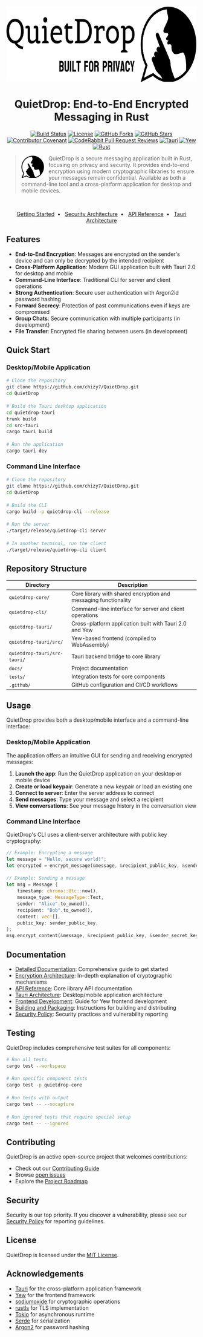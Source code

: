 <div align="center">
  <picture>
    <source media="(prefers-color-scheme: dark)" srcset="./.images/quietdrop-logo-white.svg">
    <source media="(prefers-color-scheme: light)" srcset="./.images/quietdrop-logo-black.svg">
    <img alt="QuietDrop Logo" src="./.images/quietdrop-logo-black.svg" width="550" height="200">
  </picture>
  <h1>QuietDrop: End-to-End Encrypted Messaging in Rust</h1>
  <p>
    <a href="https://github.com/chizy7/QuietDrop/actions"><img src="https://img.shields.io/github/actions/workflow/status/chizy7/QuietDrop/ci.yml?branch=main&style=flat-square&label=build" alt="Build Status"></a>
    <a href="https://github.com/chizy7/QuietDrop/blob/main/LICENSE"><img src="https://img.shields.io/github/license/chizy7/QuietDrop?style=flat-square" alt="License"></a>
    <a href="https://github.com/chizy7/QuietDrop"><img src="https://img.shields.io/github/forks/chizy7/QuietDrop?style=flat-square" alt="GitHub Forks"></a>
    <a href="https://github.com/chizy7/QuietDrop/stargazers"><img src="https://img.shields.io/github/stars/chizy7/QuietDrop?style=flat-square" alt="GitHub Stars"></a>
    <a href="CODE_OF_CONDUCT.md"><img src="https://img.shields.io/badge/Contributor%20Covenant-2.1-4baaaa.svg" alt="Contributor Covenant"></a>
    <a href="https://github.com/chizy7/QuietDrop/pulls"><img src="https://img.shields.io/coderabbit/prs/github/chizy7/QuietDrop" alt="CodeRabbit Pull Request Reviews"></a>
    <a href="https://tauri.app"><img src="https://img.shields.io/badge/Tauri-2.x-blue?style=flat-square" alt="Tauri"></a>
    <a href="https://yew.rs"><img src="https://img.shields.io/badge/Yew-0.20-orange?style=flat-square" alt="Yew"></a>
    <a href="https://www.rust-lang.org"><img src="https://img.shields.io/badge/Rust-1.70%2B-dea584?style=flat-square" alt="Rust"></a>
  </p>
</div> 

> <picture>
>   <source media="(prefers-color-scheme: dark)" srcset="./.images/quietdrop-icon-white.svg">
>   <source media="(prefers-color-scheme: light)" srcset="./.images/quietdrop-icon-black.svg">
>   <img alt="QuietDrop mascot" src="./.images/quietdrop-icon-black.svg" style="vertical-align: middle; margin-right: 12px" align="left" height="60">
> </picture>
> QuietDrop is a secure messaging application built in Rust, focusing on privacy and security. It provides end-to-end encryption using modern cryptographic libraries to ensure your messages remain confidential. Available as both a command-line tool and a cross-platform application for desktop and mobile devices.

<br/>

<div align="center">
  <p>
    <a href="docs/DETAILED_DOCS.md">Getting Started</a>&nbsp;&nbsp;•&nbsp;&nbsp;
    <a href="docs/ENCRYPTION.md">Security Architecture</a>&nbsp;&nbsp;•&nbsp;&nbsp;
    <a href="docs/API.md">API Reference</a>&nbsp;&nbsp;•&nbsp;&nbsp;
    <a href="docs/TAURI_ARCHITECTURE.md">Tauri Architecture</a>
  </p>
</div>

## Features

- **End-to-End Encryption**: Messages are encrypted on the sender's device and can only be decrypted by the intended recipient
- **Cross-Platform Application**: Modern GUI application built with Tauri 2.0 for desktop and mobile
- **Command-Line Interface**: Traditional CLI for server and client operations
- **Strong Authentication**: Secure user authentication with Argon2id password hashing
- **Forward Secrecy**: Protection of past communications even if keys are compromised
- **Group Chats**: Secure communication with multiple participants (in development)
- **File Transfer**: Encrypted file sharing between users (in development)

## Quick Start

### Desktop/Mobile Application

```bash
# Clone the repository
git clone https://github.com/chizy7/QuietDrop.git
cd QuietDrop

# Build the Tauri desktop application
cd quietdrop-tauri
trunk build
cd src-tauri
cargo tauri build

# Run the application
cargo tauri dev
```

### Command Line Interface

```bash
# Clone the repository
git clone https://github.com/chizy7/QuietDrop.git
cd QuietDrop

# Build the CLI
cargo build -p quietdrop-cli --release

# Run the server
./target/release/quietdrop-cli server

# In another terminal, run the client
./target/release/quietdrop-cli client
```

## Repository Structure

| Directory | Description |
|-----------|-------------|
| `quietdrop-core/` | Core library with shared encryption and messaging functionality |
| `quietdrop-cli/` | Command-line interface for server and client operations |
| `quietdrop-tauri/` | Cross-platform application built with Tauri 2.0 and Yew |
| `quietdrop-tauri/src/` | Yew-based frontend (compiled to WebAssembly) |
| `quietdrop-tauri/src-tauri/` | Tauri backend bridge to core library |
| `docs/` | Project documentation |
| `tests/` | Integration tests for core components |
| `.github/` | GitHub configuration and CI/CD workflows |

## Usage

QuietDrop provides both a desktop/mobile interface and a command-line interface:

### Desktop/Mobile Application

The application offers an intuitive GUI for sending and receiving encrypted messages:

1. **Launch the app**: Run the QuietDrop application on your desktop or mobile device
2. **Create or load keypair**: Generate a new keypair or load an existing one
3. **Connect to server**: Enter the server address to connect
4. **Send messages**: Type your message and select a recipient
5. **View conversations**: See your message history in the conversation view

### Command Line Interface

QuietDrop's CLI uses a client-server architecture with public key cryptography:

```rust
// Example: Encrypting a message
let message = "Hello, secure world!";
let encrypted = encrypt_message(&message, &recipient_public_key, &sender_secret_key);

// Example: Sending a message
let msg = Message {
    timestamp: chrono::Utc::now(),
    message_type: MessageType::Text,
    sender: "Alice".to_owned(),
    recipient: "Bob".to_owned(),
    content: vec![],
    public_key: sender_public_key,
};
msg.encrypt_content(&message, &recipient_public_key, &sender_secret_key);
```

## Documentation

- [Detailed Documentation](docs/DETAILED_DOCS.md): Comprehensive guide to get started
- [Encryption Architecture](docs/ENCRYPTION.md): In-depth explanation of cryptographic mechanisms
- [API Reference](docs/API.md): Core library API documentation
- [Tauri Architecture](docs/TAURI_ARCHITECTURE.md): Desktop/mobile application architecture
- [Frontend Development](docs/FRONTEND_DEVELOPMENT.md): Guide for Yew frontend development
- [Building and Packaging](docs/BUILDING_AND_PACKAGING.md): Instructions for building and distributing
- [Security Policy](docs/SECURITY.md): Security practices and vulnerability reporting

## Testing

QuietDrop includes comprehensive test suites for all components:

```bash
# Run all tests
cargo test --workspace

# Run specific component tests
cargo test -p quietdrop-core

# Run tests with output
cargo test -- --nocapture

# Run ignored tests that require special setup
cargo test -- --ignored
```

## Contributing

QuietDrop is an active open-source project that welcomes contributions:

- Check out our [Contributing Guide](CONTRIBUTING.md)
- Browse [open issues](https://github.com/chizy7/QuietDrop/issues)
- Explore the [Project Roadmap](docs/PROJECT_ROADMAP.md)

## Security

Security is our top priority. If you discover a vulnerability, please see our [Security Policy](docs/SECURITY.md) for reporting guidelines.

## License

QuietDrop is licensed under the [MIT License](LICENSE).

## Acknowledgements

- [Tauri](https://v2.tauri.app/) for the cross-platform application framework
- [Yew](https://yew.rs/) for the frontend framework
- [sodiumoxide](https://github.com/sodiumoxide/sodiumoxide) for cryptographic operations
- [rustls](https://github.com/rustls/rustls) for TLS implementation
- [Tokio](https://github.com/tokio-rs/tokio) for asynchronous runtime
- [Serde](https://github.com/serde-rs/serde) for serialization
- [Argon2](https://github.com/P-H-C/phc-winner-argon2) for password hashing